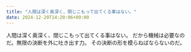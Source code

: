 ```yaml
---
title: "人間は深く奥深く、閉じこもって出てくる事はない。"
date: 2024-12-20T14:20:06+09:00
---
```

人間は深く奥深く、閉じこもって出てくる事はない。
だから機械は必要なのだ。無限の決断を外に吐き出す力。
その決断の形を模らねばならないのだ。

